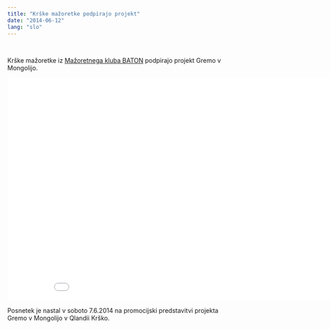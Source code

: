 ```yaml
---
title: "Krške mažoretke podpirajo projekt"
date: "2014-06-12"
lang: "slo"
---
```


 

Krške mažoretke iz [Mažoretnega kluba BATON](http://www.krske-mazoretke.si/ "Krške Mažoretke") podpirajo projekt Gremo v Mongolijo.

<iframe src="//www.youtube.com/embed/0cE-ReIbxT4" width="900" height="506" frameborder="0" allowfullscreen="allowfullscreen"></iframe>

Posnetek je nastal v soboto 7.6.2014 na promocijski predstavitvi projekta Gremo v Mongolijo v Qlandii Krško.
